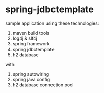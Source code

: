 spring-jdbctemplate
===================
sample application using these technologies:

1. maven build tools
2. log4j & slf4j
3. spring framework
4. spring jdbctemplate
5. h2 database 

with:

1. spring autowiring
2. spring java config
3. h2 database connection pool

